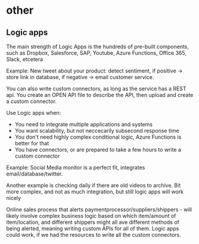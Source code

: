 # other

## Logic apps

The main strength of Logic Apps is the hundreds of pre-built components, such as Dropbox, Salesforce, SAP, Youtube, Azure Functions, Office 365, Slack, etcetera

Example: New tweet about your product: detect sentiment, if positive -> store link in database, if negative -> email customer service.

You can also write custom connectors, as long as the service has a REST api. You create an OPEN API file to describe the API, then upload and create a custom connector.

Use Logic apps when:

- You need to integrate multiple applications and systems
- You want scalability, but not neccecarily subsecond response time
- You don't need highly complex conditional logic, Azure Functions is better for that
- You have connectors, or are prepared to take a few hours to write a custom connector

Example: Social Media monitor is a perfect fit, integrates email/database/twitter.

Another example is checking daily if there are old videos to archive. Bit more complex, and not as much integration, but still logic apps will work nicely

Online sales process that alerts paymentprocessor/suppliers/shippers - will likely involve complex business logic based on which item/amount of item/location, and different shippers might all ave different methods of being alerted, meaning writing custom APIs for all of them. Logic apps could work, if we had the resources to write all the custom connectors.